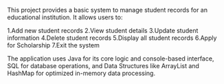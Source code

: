 This project provides a basic system to manage student records for an educational institution. It allows users to:

1.Add new student records
2.View student details
3.Update student information
4.Delete student records
5.Display all student records
6.Apply for Scholarship
7.Exit the system

The application uses Java for its core logic and console-based interface, SQL for database operations, and Data Structures like ArrayList and HashMap for optimized in-memory data processing.

